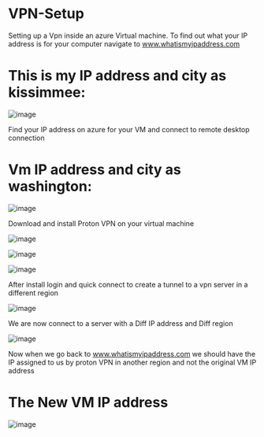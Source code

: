 # VPN-Setup

Setting up a Vpn inside an azure Virtual machine.
To find out what your IP address is for your computer navigate to www.whatismyipaddress.com

# This is my IP address and city as kissimmee:

![image](https://github.com/bozuna92/VPN-Setup/assets/155588954/cbdc03a8-6bb3-46e8-8480-27987ccca889)


Find your IP address on azure for your VM and connect to remote desktop connection
# Vm IP address and city as washington:

![image](https://github.com/bozuna92/VPN-Setup/assets/155588954/f574fe67-7b20-4413-b2ed-f4d1fe5f5130)

Download and install Proton VPN on your virtual machine 

![image](https://github.com/bozuna92/VPN-Setup/assets/155588954/2ba3abdb-399f-424c-99cc-147c923ca01c)

![image](https://github.com/bozuna92/VPN-Setup/assets/155588954/cea0e453-48ac-439f-82d1-e6f5d0688bf4)

![image](https://github.com/bozuna92/VPN-Setup/assets/155588954/0f6e9930-d70b-4fce-b1c5-c2af7d4595c7)

After install login and quick connect to create a tunnel to a vpn server in a different region

![image](https://github.com/bozuna92/VPN-Setup/assets/155588954/2ea7ecb0-d763-40a4-8b57-f64b3ff70043)

We are now connect to a server with a Diff IP address and Diff region

![image](https://github.com/bozuna92/VPN-Setup/assets/155588954/ac0c9e29-8472-4968-be1b-8fa22cea5ea0)

Now when we go back to www.whatismyipaddress.com we should have the IP assigned to us by proton VPN in another region and not the original VM IP address

# The New VM IP address

![image](https://github.com/bozuna92/VPN-Setup/assets/155588954/e228c656-c9e5-4db7-98cd-3335fb4a8328)











